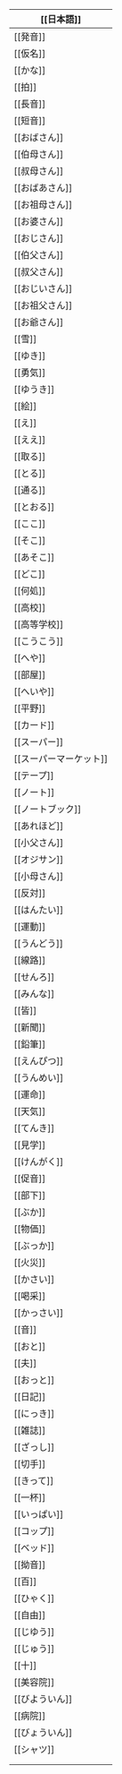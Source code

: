 
| [[日本語]]       |
| ------------- |
| [[発音]]        |
| [[仮名]]        |
| [[かな]]        |
| [[拍]]         |
| [[長音]]        |
| [[短音]]        |
| [[おばさん]]      |
| [[伯母さん]]      |
| [[叔母さん]]      |
| [[おばあさん]]     |
| [[お祖母さん]]     |
| [[お婆さん]]      |
| [[おじさん]]      |
| [[伯父さん]]      |
| [[叔父さん]]      |
| [[おじいさん]]     |
| [[お祖父さん]]     |
| [[お爺さん]]      |
| [[雪]]         |
| [[ゆき]]        |
| [[勇気]]        |
| [[ゆうき]]       |
| [[絵]]         |
| [[え]]         |
| [[ええ]]        |
| [[取る]]        |
| [[とる]]        |
| [[通る]]        |
| [[とおる]]       |
| [[ここ]]        |
| [[そこ]]        |
| [[あそこ]]       |
| [[どこ]]        |
| [[何処]]        |
| [[高校]]        |
| [[高等学校]]      |
| [[こうこう]]      |
| [[へや]]        |
| [[部屋]]        |
| [[へいや]]       |
| [[平野]]        |
| [[カード]]       |
| [[スーパー]]      |
| [[スーパーマーケット]] |
| [[テープ]]       |
| [[ノート]]       |
| [[ノートブック]]    |
| [[あれほど]]      |
| [[小父さん]]      |
| [[オジサン]]      |
| [[小母さん]]      |
| [[反対]]        |
| [[はんたい]]      |
| [[運動]]        |
| [[うんどう]]      |
| [[線路]]        |
| [[せんろ]]       |
| [[みんな]]       |
| [[皆]]         |
| [[新聞]]        |
| [[鉛筆]]        |
| [[えんぴつ]]      |
| [[うんめい]]      |
| [[運命]]        |
| [[天気]]        |
| [[てんき]]       |
| [[見学]]        |
| [[けんがく]]      |
| [[促音]]        |
| [[部下]]        |
| [[ぶか]]        |
| [[物価]]        |
| [[ぶっか]]       |
| [[火災]]        |
| [[かさい]]       |
| [[喝采]]        |
| [[かっさい]]      |
| [[音]]         |
| [[おと]]        |
| [[夫]]         |
| [[おっと]]       |
| [[日記]]        |
| [[にっき]]       |
| [[雑誌]]        |
| [[ざっし]]       |
| [[切手]]        |
| [[きって]]       |
| [[一杯]]        |
| [[いっぱい]]      |
| [[コップ]]       |
| [[ベッド]]       |
| [[拗音]]        |
| [[百]]         |
| [[ひゃく]]       |
| [[自由]]        |
| [[じゆう]]       |
| [[じゅう]]       |
| [[十]]         |
| [[美容院]]       |
| [[びよういん]]     |
| [[病院]]        |
| [[びょういん]]     |
| [[シャツ]]       |
|               |
|               |
 